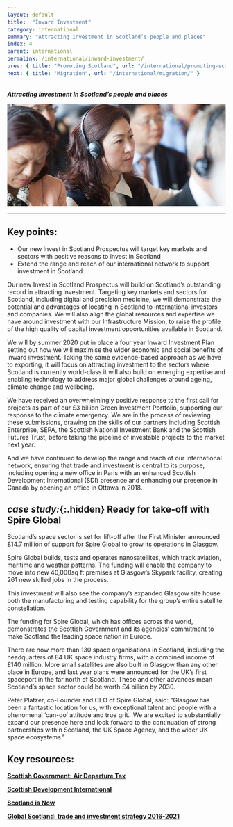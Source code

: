 ```yaml
---
layout: default
title:  "Inward Investment"
category: international
summary: "Attracting investment in Scotland’s people and places"
index: 4
parent: international
permalink: /international/inward-investment/
prev: { title: "Promoting Scotland", url: "/international/promoting-scotland/" }
next: { title: "Migration", url: "/international/migration/" }
---
```

***Attracting investment in Scotland’s people and places***

![A photograph of delegates at the Guangdong Investor Forum](/assets/images/pageimages/International.16.jpg)

---

## Key points:

* Our new Invest in Scotland Prospectus will target key markets and sectors with positive reasons to invest in Scotland
* Extend the range and reach of our international network to support investment in Scotland  

Our new Invest in Scotland Prospectus will build on Scotland’s outstanding record in attracting investment. Targeting key markets and sectors for Scotland, including digital and precision medicine, we will demonstrate the potential and advantages of locating in Scotland to international investors and companies. We will also align the global resources and expertise we have around investment with our Infrastructure Mission, to raise the profile of the high quality of capital investment opportunities available in Scotland.  

We will by summer 2020 put in place a four year Inward Investment Plan setting out how we will maximise the wider economic and social benefits of inward investment.  Taking the same evidence-based approach as we have to exporting, it will focus on attracting investment to the sectors where Scotland is currently world-class it will also build on emerging expertise and enabling technology to address major global challenges around ageing, climate change and wellbeing.  

We have received an overwhelmingly positive response to the first call for projects as part of our £3 billion Green Investment Portfolio, supporting our response to the climate emergency. We are in the process of reviewing these submissions, drawing on the skills of our partners including Scottish Enterprise, SEPA, the Scottish National Investment Bank and the Scottish Futures Trust, before taking the pipeline of investable projects to the market next year.  

And we have continued to develop the range and reach of our international network, ensuring that trade and investment is central to its purpose, including opening a new office in Paris with an enhanced Scottish Development International (SDI) presence and enhancing our presence in Canada by opening an office in Ottawa in 2018.  

<div class="case-study" markdown="1">

## *case study:*{:.hidden} Ready for take-off with Spire Global

Scotland’s space sector is set for lift-off after the First Minister announced £14.7 million of support for Spire Global to grow its operations in Glasgow.  

Spire Global builds, tests and operates nanosatellites, which track aviation, maritime and weather patterns. The funding will enable the company to move into new 40,000sq ft premises at Glasgow’s Skypark facility, creating 261 new skilled jobs in the process.  

This investment will also see the company’s expanded Glasgow site house both the manufacturing and testing capability for the group’s entire satellite constellation.  

The funding for Spire Global, which has offices across the world, demonstrates the Scottish Government and its agencies’ commitment to make Scotland the leading space nation in Europe.  

There are now more than 130 space organisations in Scotland, including the headquarters of 84 UK space industry firms, with a combined income of £140 million. More small satellites are also built in Glasgow than any other place in Europe, and last year plans were announced for the UK’s first spaceport in the far north of Scotland. These and other advances mean Scotland’s space sector could be worth £4 billion by 2030.  

Peter Platzer, co-Founder and CEO of Spire Global, said: "Glasgow has been a fantastic location for us, with exceptional talent and people with a phenomenal ‘can-do’ attitude and true grit.  We are excited to substantially expand our presence here and look forward to the continuation of strong partnerships within Scotland, the UK Space Agency, and the wider UK space ecosystems."  
</div>

## Key resources:

**[Scottish Government: Air Departure Tax](https://www.gov.scot/policies/taxes/air-departure-tax/)**  

**[Scottish Development International](https://www.sdi.co.uk/)**  

**[Scotland is Now](https://www.scotland.org/)**  

**[Global Scotland: trade and investment strategy 2016-2021](https://www.gov.scot/publications/global-scotland-scotlands-trade-investment-strategy-2016-2021/pages/1/)**
